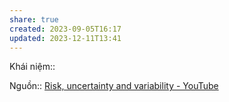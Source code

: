 ```yaml
---
share: true
created: 2023-09-05T16:17
updated: 2023-12-11T13:41
---
```

Khái niệm:: 

Nguồn:: [Risk, uncertainty and variability - YouTube](https://youtu.be/96UZbxVQA00?si=bSzPIax4gUcEuTNg&t=150)